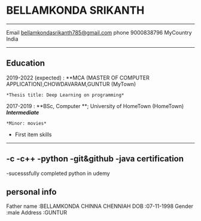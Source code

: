 BELLAMKONDA SRIKANTH
============

-------------------     ----------------------------
Email                       bellamkondasrikanth785@gmail.com
phone                         9000838796
MyCountry                           India
-------------------     ----------------------------

Education
---------

2019-2022 (expected)
:   **MCA (MASTER OF COMPUTER APPLICATION),CHOWDAVARAM,GUNTUR (MyTown)

    *Thesis title: Deep Learning on programming*

2017-2019
:   **BSc, Computer **; University of
    HomeTown (HomeTown)
    ***Intermediate***

    *Minor: movies*
* First item
skills
--------------------
-c
-c++
-python
-git&github
-java
certification
--------------------
-sucesssfully completed python in udemy

personal info
--------------------
Father name  :BELLAMKONDA CHINNA CHENNIAH
DOB           :07-11-1998
Gender       :male
Address      :GUNTUR
